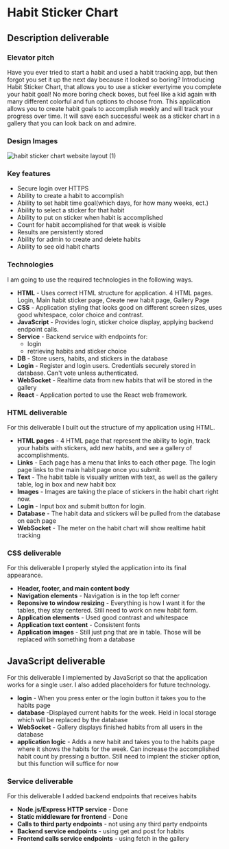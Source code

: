 
# Habit Sticker Chart

## Description deliverable

### Elevator pitch

Have you ever tried to start a habit and used a habit tracking app, but then forgot you set it up the next day because it looked so boring? Introducing Habit Sticker Chart, that allows you to use a sticker evertyime you complete your habit goal! No more boring check boxes, but feel like a kid again with many different colorful and fun options to choose from. This application allows you to create habit goals to accomplish weekly and will track your progress over time. It will save each successful week as a sticker chart in a gallery that you can look back on and admire.

### Design Images

![habit sticker chart website layout (1)](https://github.com/julesrouth/startup/assets/99697554/5eadfaa6-3f57-4121-8689-745829fe351b)


### Key features

-   Secure login over HTTPS
-   Ability to create a habit to accomplish
-   Ability to set habit time goal(which days, for how many weeks, ect.)
-   Ability to select a sticker for that habit
-   Ability to put on sticker when habit is accomplished
-   Count for habit accomplished for that week is visible
-   Results are persistently stored
-   Ability for admin to create and delete habits
-  Ability to see old habit charts

### Technologies

I am going to use the required technologies in the following ways.

-   **HTML**  - Uses correct HTML structure for application. 4 HTML pages. Login, Main habit sticker page, Create new habit page, Gallery Page
-   **CSS**  - Application styling that looks good on different screen sizes, uses good whitespace, color choice and contrast.
-   **JavaScript**  - Provides login, sticker choice display, applying backend endpoint calls.
-   **Service**  - Backend service with endpoints for:
    -   login
    -   retrieving habits and sticker choice
-   **DB**  - Store users, habits, and stickers in the database
-   **Login**  - Register and login users. Credentials securely stored in database. Can't vote unless authenticated.
-   **WebSocket**  - Realtime data from new habits that will be stored in the gallery
-   **React**  - Application ported to use the React web framework.

### HTML deliverable
For this deliverable I built out the structure of my application using HTML.

-    **HTML pages** - 4 HTML page that represent the ability to login, track your habits with stickers, add new habits, and see a gallery of accomplishments.
-    **Links** - Each page has a menu that links to each other page. The login page links to the main habit page once you submit.
-    **Text** - The habit table is visually written with text, as well as the gallery table, log in box and new habit box
-    **Images** - Images are taking the place of stickers in the habit chart right now.
-    **Login** - Input box and submit button for login.
-    **Database** - The habit data and stickers will be pulled from the database on each page
-    **WebSocket** - The meter on the habit chart will show realtime habit tracking

### CSS deliverable
For this deliverable I properly styled the application into its final appearance.

-    **Header, footer, and main content body**
-    **Navigation elements** - Navigation is in the top left corner
-    **Reponsive to window resizing** - Everything is how I want it for the tables, they stay centered. Still need to work on new habit form.
-    **Application elements** - Used good contrast and whitespace
-    **Application text content** - Consistent fonts
-    **Application images** - Still just png that are in table. Those will be replaced with something from a database
## JavaScript deliverable

For this deliverable I implemented by JavaScript so that the application works for a single user. I also added placeholders for future technology.

- **login** - When you press enter or the login button it takes you to the habits page
- **database** -Displayed current habits for the week. Held in local storage which will be replaced by the database
- **WebSocket** - Gallery displays finished habits from all users in the database
- **application logic** - Adds a new habit and takes you to the habits page where it shows the habits for the week. Can increase the accomplished habit count by pressing a button. Still need to implent the sticker option, but this function will suffice for now

### Service deliverable

For this deliverable I added backend endpoints that receives habits

- **Node.js/Express HTTP service** - Done
- **Static middleware for frontend** - Done
- **Calls to third party endpoints** - not using any third party endpoints
- **Backend service endpoints** - using get and post for habits
- **Frontend calls service endpoints** - using fetch in the gallery
